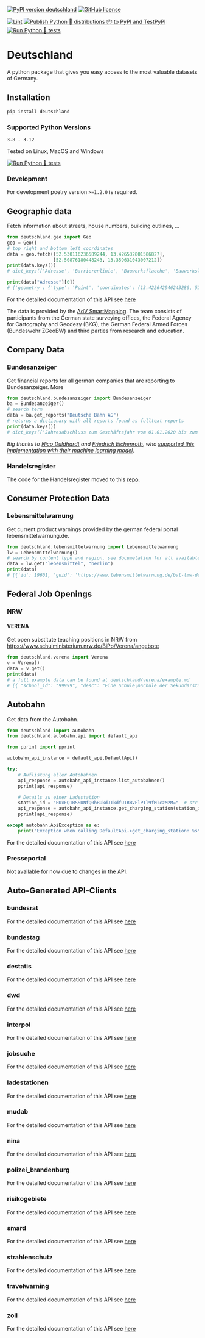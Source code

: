 [![PyPI version deutschland](https://badge.fury.io/py/deutschland.svg)](https://pypi.python.org/pypi/deutschland/)
[![GitHub license](https://img.shields.io/github/license/bundesAPI/deutschland.svg)](https://github.com/bundesAPI/deutschland/blob/main/LICENSE)

[![Lint](https://github.com/bundesAPI/deutschland/actions/workflows/black.yml/badge.svg?branch=main)](https://github.com/bundesAPI/deutschland/actions/workflows/black.yml)
[![Publish Python 🐍 distributions 📦 to PyPI and TestPyPI](https://github.com/bundesAPI/deutschland/actions/workflows/publish.yml/badge.svg?branch=main)](https://github.com/bundesAPI/deutschland/actions/workflows/publish.yml)
[![Run Python 🐍 tests](https://github.com/bundesAPI/deutschland/actions/workflows/runtests.yml/badge.svg?branch=main)](https://github.com/bundesAPI/deutschland/actions/workflows/runtests.yml)

# Deutschland
A python package that gives you easy access to the most valuable datasets of Germany.

## Installation
```bash
pip install deutschland
```

### Supported Python Versions
```
3.8 - 3.12
```
Tested on Linux, MacOS and Windows 

[![Run Python 🐍 tests](https://github.com/bundesAPI/deutschland/actions/workflows/runtests.yml/badge.svg?branch=main)](https://github.com/bundesAPI/deutschland/actions/workflows/runtests.yml)


### Development
For development poetry version `>=1.2.0` is required.

## Geographic data
Fetch information about streets, house numbers, building outlines, …

```python
from deutschland.geo import Geo
geo = Geo()
# top_right and bottom_left coordinates
data = geo.fetch([52.530116236589244, 13.426532801586827],
                 [52.50876180448243, 13.359631043007212])
print(data.keys())
# dict_keys(['Adresse', 'Barrierenlinie', 'Bauwerksflaeche', 'Bauwerkslinie', 'Bauwerkspunkt', 'Besondere_Flaeche', 'Besondere_Linie', 'Besonderer_Punkt', 'Gebaeudeflaeche', 'Gebaeudepunkt', 'Gewaesserflaeche', 'Gewaesserlinie', 'Grenze_Linie', 'Historischer_Punkt', 'Siedlungsflaeche', 'Vegetationslinie', 'Verkehrsflaeche', 'Verkehrslinie', 'Verkehrspunkt', 'Hintergrund'])

print(data["Adresse"][0])
# {'geometry': {'type': 'Point', 'coordinates': (13.422642946243286, 52.51500157651358)}, 'properties': {'postleitzahl': '10179', 'ort': 'Berlin', 'ortsteil': 'Mitte', 'strasse': 'Holzmarktstraße', 'hausnummer': '55'}, 'id': 0, 'type': 'Feature'}
```
For the detailed documentation of this API see [here](https://dev.adv-smart.de/docs/dokumentation/web_vektor_datenmodell.html)

The data is provided by the [AdV SmartMapping](https://dev.adv-smart.de/). The team consists of participants from the German state surveying offices, the Federal Agency for Cartography and Geodesy (BKG), the German Federal Armed Forces (Bundeswehr ZGeoBW) and third parties from research and education.


## Company Data

### Bundesanzeiger
Get financial reports for all german companies that are reporting to Bundesanzeiger.
More
```python
from deutschland.bundesanzeiger import Bundesanzeiger
ba = Bundesanzeiger()
# search term
data = ba.get_reports("Deutsche Bahn AG")
# returns a dictionary with all reports found as fulltext reports
print(data.keys())
# dict_keys(['Jahresabschluss zum Geschäftsjahr vom 01.01.2020 bis zum 31.12.2020', 'Konzernabschluss zum Geschäftsjahr vom 01.01.2020 bis zum 31.12.2020\nErgänzung der Veröffentlichung vom 04.06.2021',
```
*Big thanks to [Nico Duldhardt](https://github.com/2start) and [Friedrich Eichenroth](https://github.com/eichenroth), who [supported this implementation with their machine learning model](https://av.tib.eu/media/52366).*

### Handelsregister

The code for the Handelsregister moved to this [repo](https://github.com/bundesAPI/handelsregister).

## Consumer Protection Data

### Lebensmittelwarnung
Get current product warnings provided by the german federal portal lebensmittelwarnung.de.

```python
from deutschland.lebensmittelwarnung import Lebensmittelwarnung
lw = Lebensmittelwarnung()
# search by content type and region, see documetation for all available params
data = lw.get("lebensmittel", "berlin")
print(data)
# [{'id': 19601, 'guid': 'https://www.lebensmittelwarnung.de/bvl-lmw-de/detail/lebensmittel/19601', 'pubDate': 'Fri, 10 Feb 2017 12:28:45 +0000', 'imgSrc': 'https://www.lebensmittelwarnung.de/bvl-lmw-de/opensaga/attachment/979f8cd3-969e-4a6c-9a8e-4bdd61586cd4/data.jpg', 'title': 'Sidroga Bio Säuglings- und Kindertee', 'manufacturer': 'Lebensmittel', 'warning': 'Pyrrolizidinalkaloide', 'affectedStates': ['Baden-Württemberg', '...']}]
```

## Federal Job Openings

### NRW

#### VERENA
Get open substitute teaching positions in NRW from https://www.schulministerium.nrw.de/BiPo/Verena/angebote
```python
from deutschland.verena import Verena
v = Verena()
data = v.get()
print(data)
# a full example data can be found at deutschland/verena/example.md
# [{ "school_id": "99999", "desc": "Eine Schule\nSchule der Sekundarstufe II\ndes Landkreis Schuling\n9999 Schulingen", "replacement_job_title": "Lehrkraft", "subjects": [ "Fach 1", "Fach 2" ], "comments": "Bemerkung zur Stelle: Testbemerkung", "duration": "01.01.2021 - 01.01.2022", ...} ...]
```

## Autobahn

Get data from the Autobahn.

```python
from deutschland import autobahn
from deutschland.autobahn.api import default_api

from pprint import pprint

autobahn_api_instance = default_api.DefaultApi()

try:
    # Auflistung aller Autobahnen
    api_response = autobahn_api_instance.list_autobahnen()
    pprint(api_response)

    # Details zu einer Ladestation
    station_id = "RUxFQ1RSSUNfQ0hBUkdJTkdfU1RBVElPTl9fMTczMzM="  # str |
    api_response = autobahn_api_instance.get_charging_station(station_id)
    pprint(api_response)

except autobahn.ApiException as e:
    print("Exception when calling DefaultApi->get_charging_station: %s\n" % e)
```
For the detailed documentation of this API see [here](https://github.com/bundesAPI/deutschland/blob/main/docs/autobahn/README.md)

### Presseportal

Not available for now due to changes in the API.

## Auto-Generated API-Clients

### bundesrat
For the detailed documentation of this API see [here](https://github.com/bundesAPI/deutschland/blob/main/docs/bundesrat/README.md)
### bundestag
For the detailed documentation of this API see [here](https://github.com/bundesAPI/deutschland/blob/main/docs/bundestag/README.md)
### destatis
For the detailed documentation of this API see [here](https://github.com/bundesAPI/deutschland/blob/main/docs/destatis/README.md)
### dwd
For the detailed documentation of this API see [here](https://github.com/bundesAPI/deutschland/blob/main/docs/dwd/README.md)
### interpol
For the detailed documentation of this API see [here](https://github.com/bundesAPI/deutschland/blob/main/docs/interpol/README.md)
### jobsuche
For the detailed documentation of this API see [here](https://github.com/bundesAPI/deutschland/blob/main/docs/jobsuche/README.md)
### ladestationen
For the detailed documentation of this API see [here](https://github.com/bundesAPI/deutschland/blob/main/docs/ladestationen/README.md)
### mudab
For the detailed documentation of this API see [here](https://github.com/bundesAPI/deutschland/blob/main/docs/mudab/README.md)
### nina
For the detailed documentation of this API see [here](https://github.com/bundesAPI/deutschland/blob/main/docs/nina/README.md)
### polizei_brandenburg
For the detailed documentation of this API see [here](https://github.com/bundesAPI/deutschland/blob/main/docs/polizei_brandenburg/README.md)
### risikogebiete
For the detailed documentation of this API see [here](https://github.com/bundesAPI/deutschland/blob/main/docs/risikogebiete/README.md)
### smard
For the detailed documentation of this API see [here](https://github.com/bundesAPI/deutschland/blob/main/docs/smard/README.md)
### strahlenschutz
For the detailed documentation of this API see [here](https://github.com/bundesAPI/deutschland/blob/main/docs/strahlenschutz/README.md)
### travelwarning
For the detailed documentation of this API see [here](https://github.com/bundesAPI/deutschland/blob/main/docs/travelwarning/README.md)
### zoll
For the detailed documentation of this API see [here](https://github.com/bundesAPI/deutschland/blob/main/docs/zoll/README.md)
